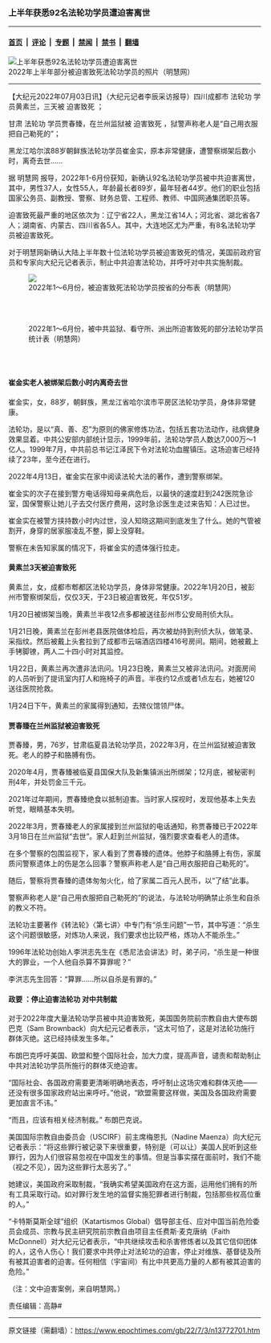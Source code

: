 ### 上半年获悉92名法轮功学员遭迫害离世

---

#### [首页](../../../..?n13772701) &nbsp;|&nbsp; [评论](../../../../../epoch-comment?n13772701) &nbsp;|&nbsp; [专题](../../../../../epoch-special?n13772701) &nbsp;|&nbsp; [禁闻](../../../../../epoch-news?n13772701) &nbsp;|&nbsp; [禁书](../../../../../books?n13772701) &nbsp;|&nbsp; [翻墙](https://github.com/gfw-breaker/nogfw/blob/master/README.md?n13772701)


<div><img alt="上半年获悉92名法轮功学员遭迫害离世" class="attachment-djy_600_400 size-djy_600_400 wp-post-image" src="https://i.epochtimes.com/assets/uploads/2022/07/id13772830-Screen-Shot-2022-07-03-at-6.32.02-PM-600x400.png"/>
<div class="caption">
 2022年上半年部分被迫害致死法轮功学员的照片（明慧网）
</div></div><hr/><div class="post_content" id="artbody" itemprop="articleBody">
 <!-- article content begin -->
 <p>
  【大纪元2022年07月03日讯】（大纪元记者李辰采访报导）四川成都市
  <ok href="https://www.epochtimes.com/gb/tag/%E6%B3%95%E8%BD%AE%E5%8A%9F.html">
   法轮功
  </ok>
  学员黄素兰，三天被
  <ok href="https://www.epochtimes.com/gb/tag/%E8%BF%AB%E5%AE%B3%E8%87%B4%E6%AD%BB.html">
   迫害致死
  </ok>
  ；
 </p>
 <p>
  甘肃
  <ok href="https://www.epochtimes.com/gb/tag/%E6%B3%95%E8%BD%AE%E5%8A%9F.html">
   法轮功
  </ok>
  学员贾春臻，在兰州监狱被
  <ok href="https://www.epochtimes.com/gb/tag/%E8%BF%AB%E5%AE%B3%E8%87%B4%E6%AD%BB.html">
   迫害致死
  </ok>
  ，狱警声称老人是“自己用衣服把自己勒死的”；
 </p>
 <p>
  黑龙江哈尔滨88岁朝鲜族法轮功学员崔金实，原本非常健康，遭警察绑架后数小时，离奇去世……
 </p>
 <p>
  据
  <ok href="https://minghui.org">
   明慧网
  </ok>
  报导，2022年1-6月份获知，新确认92名法轮功学员被中共迫害离世，其中，男性37人，女性55人，年龄最长者89岁，最年轻者44岁。他们的职业包括国家公务员、副教授、警察、财务总管、工程师、教师、中国网通集团职员等。
 </p>
 <p>
  迫害致死最严重的地区依次为：辽宁省22人，黑龙江省14人；河北省、湖北省各7人；湖南省、内蒙古、四川省各5人。其中，大连地区尤为严重，有8名法轮功学员被迫害致死。
 </p>
 <p>
  对于明慧网新确认大陆上半年数十位法轮功学员被迫害致死的情况，美国前政府官员和专家向大纪元记者表示，制止中共迫害法轮功，并呼吁对中共实施制裁。
 </p>
 <figure class="wp-caption aligncenter" style="width: 469px">
  <ok href="https://www.minghui.org/mh/article_images/2022-7-1-mh-persecution-death-2.png" target="_blank">
   <img class="size-large" src="https://www.minghui.org/mh/article_images/2022-7-1-mh-persecution-death-2.png"/>
  </ok>
  <br/><figcaption class="wp-caption-text">
   2022年1～6月份，被迫害致死法轮功学员按省的分布表（明慧网）
  </figcaption><br/>
 </figure><br/>
 <figure aria-describedby="caption-attachment-13772832" class="wp-caption aligncenter" id="attachment_13772832" style="width: 469px">
  <ok href="https://i.epochtimes.com/assets/uploads/2022/07/id13772832-Screen-Shot-2022-07-03-at-6.39.42-PM.png" target="_blank">
   <img alt="" class="size-full wp-image-13772832" src="https://i.epochtimes.com/assets/uploads/2022/07/id13772832-Screen-Shot-2022-07-03-at-6.39.42-PM.png"/>
  </ok>
  <br/><figcaption class="wp-caption-text" id="caption-attachment-13772832">
   2022年1～6月份，被中共监狱、看守所、派出所迫害致死的部分法轮功学员统计表（明慧网）
  </figcaption><br/>
 </figure><br/>
 <h4>
  崔金实老人被绑架后数小时内离奇去世
 </h4>
 <p>
  崔金实，女，88岁，朝鲜族，黑龙江省哈尔滨市平房区法轮功学员，身体非常健康。
 </p>
 <p>
  法轮功，是以“真、善、忍”为原则的佛家修炼功法，包括五套功法动作，祛病健身效果显着。中共公安部内部统计显示，1999年前，法轮功学员人数达7,000万～1亿人。1999年7月，中共前总书记江泽民下令对法轮功血腥镇压。这场迫害已经持续了23年，至今还在进行。
 </p>
 <p>
  2022年4月13日，崔金实在家中阅读法轮大法的著作，遭到警察绑架。
 </p>
 <p>
  崔金实的次子在接到警方电话得知母亲病危后，以最快的速度赶到242医院急诊室，国保警察让她儿子去交付医疗费用，这时急诊医生走过来告知：人已过世。
 </p>
 <p>
  崔金实在被警方挟持数小时内过世，没人知晓这期间到底发生了什么。她的气管被割开，身穿的居家服凌乱不整，脚上没穿鞋。
 </p>
 <p>
  警察在未告知家属的情况下，将崔金实的遗体强行拉走。
 </p>
 <h4>
  黄素兰3天被迫害致死
 </h4>
 <p>
  黄素兰，女，成都市郫都区法轮功学员，身体非常健康。2022年1月20日，被彭州市警察绑架后，仅仅3天，于23日被迫害致死，年仅51岁。
 </p>
 <p>
  1月20日被绑架当晚，黄素兰半夜12点多都被送往彭州市公安局刑侦大队。
 </p>
 <p>
  1月21日晚，黄素兰在彭州老县医院做体检后，再次被劫持到刑侦大队，做笔录、采指纹。然后被戴上头套拉到了成都市云端酒店四楼416号房间。期间，她被戴上手铐脚镣，两人二十四小时对其监控。
 </p>
 <p>
  1月22日，黄素兰再次遭非法讯问。1月23日晚，黄素兰又被非法讯问。对面房间的人员听到了提讯室内打人和拖椅子的声音。半夜约12点或者1点左右，她被120送往医院抢救。
 </p>
 <p>
  1月24日下午，黄素兰的家属得到通知，去殡仪馆领尸体。
 </p>
 <h4>
  贾春臻在兰州监狱被迫害致死
 </h4>
 <p>
  贾春臻，男，76岁，甘肃临夏县法轮功学员，2022年3月，在兰州监狱被迫害致死。老人的脖子和胳膊有伤。
 </p>
 <p>
  2020年4月，贾春臻被临夏县国保大队及新集镇派出所绑架；12月底，被秘密判刑4年，并处罚金三千元。
 </p>
 <p>
  2021年过年期间，贾春臻绝食以抵制迫害。当时家人探视时，发现他基本上失去听觉，眼睛基本失明。
 </p>
 <p>
  2022年3月，贾春臻老人的家属接到兰州监狱的电话通知，称贾春臻已于2022年3月18日在兰州监狱“去世”。家人赶到兰州监狱，强烈要求查看老人的遗体。
 </p>
 <p>
  在多个警察的包围监视下，家人看到了贾春臻的遗体。他脖子和胳膊上有伤，家属质问警察遗体上的伤是怎么回事？警察声称老人是“自己用衣服把自己勒死的”。
 </p>
 <p>
  随后，警察将贾春臻的遗体匆匆火化，给了家属二百元人民币，以“了结”此事。
 </p>
 <p>
  警察声称老人是“自己用衣服把自己勒死的”的说法，与法轮功明确禁止杀生和自杀的教义不符。
 </p>
 <p>
  法轮功主要著作《转法轮》〈第七讲〉中专门有“杀生问题”一节，其中写道：“杀生这个问题很敏感，对炼功人来说，我们要求也比较严格，炼功人不能杀生。”
 </p>
 <p>
  1996年法轮功创始人李洪志先生在《悉尼法会讲法》时，弟子问，“杀生是一种很大的罪业，一个人他自杀算不算罪呢？”
 </p>
 <p>
  李洪志先生回答：“算罪……所以自杀是有罪的。”
 </p>
 <h4>
  <ok href="https://www.epochtimes.com/gb/tag/%E6%94%BF%E8%A6%81.html">
   政要
  </ok>
  ：停止迫害法轮功 对中共制裁
 </h4>
 <p>
  对于2022年度大量法轮功学员被中共迫害致死，美国国务院前宗教自由大使布朗巴克（Sam Brownback）向大纪元记者表示，“这太可怕了，这是对法轮功施行群体灭绝。这已经持续发生多年。”
 </p>
 <p>
  布朗巴克呼吁美国、欧盟和整个国际社会，加大力度，提高声音，谴责和帮助制止中共对法轮功学员所施行的群体灭绝迫害。
 </p>
 <p>
  “国际社会、各国政府需要更清晰明确地表态，呼吁制止这场灾难和群体灭绝——还没有很多国家政府站出来呼吁。”他说，“欧盟需要这样做，美国及各国政府需要更加直言不讳。”
 </p>
 <p>
  “而且，应该有相关经济制裁。” 布朗巴克说。
 </p>
 <p>
  美国国际宗教自由委员会（USCIRF）前主席梅恩扎（Nadine Maenza）向大纪元记者表示：“将这些罪行被记录下来很重要，特别是（可以让）美国人民听到这些罪行，因为人们很容易忽视在中国发生的事情。但是当事实摆在面前时，我们不能（视之不见），因为这些罪行太恶劣了。”
 </p>
 <p>
  她建议，美国政府采取制裁，“我确实希望美国政府在这方面，运用他们拥有的所有工具采取行动。如对罪行发生地的监督实施犯罪者进行制裁，包括那些权高位重的人。”
 </p>
 <p>
  “卡特斯莫斯全球”组织（Katartismos Global）倡导部主任、应对中国当前危险委员会成员、宗教与民主研究院前宗教自由项目主任费斯‧麦克唐纳（Faith McDonnell）对大纪元记者表示，“中共继续攻击和杀害修炼者以及其它信仰团体的人，这令人伤心！我们要求中共停止对法轮功的迫害，停止对维族、基督徒及所有被其迫害者的迫害。任何相信（宇宙间）有比中共更高力量的人都有被其迫害的危险。”
 </p>
 <p>
  （注：文中迫害案例，来自明慧网。）
 </p>
 <p>
  责任编辑：高静#
 </p>
 <!-- article content end -->
 <div id="below_article_ad">
 </div>
</div>


---

原文链接（需翻墙）：https://www.epochtimes.com/gb/22/7/3/n13772701.htm